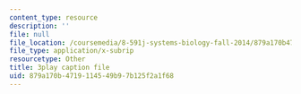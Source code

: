 ```yaml
---
content_type: resource
description: ''
file: null
file_location: /coursemedia/8-591j-systems-biology-fall-2014/879a170b4719114549b97b125f2a1f68_Cn5K8R8cEiI.srt
file_type: application/x-subrip
resourcetype: Other
title: 3play caption file
uid: 879a170b-4719-1145-49b9-7b125f2a1f68
---
```

